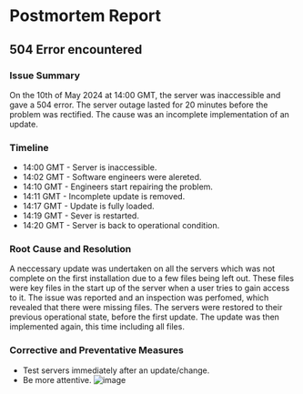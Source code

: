 # Postmortem Report

## 504 Error encountered

### Issue Summary
On the 10th of May 2024 at 14:00 GMT, the server was inaccessible and gave a 504 error. The server outage lasted for 20 minutes before the problem was rectified. The cause was an incomplete implementation of an update.

### Timeline
* 14:00 GMT - Server is inaccessible.
* 14:02 GMT - Software engineers were alereted.
* 14:10 GMT - Engineers start repairing the problem.
* 14:11 GMT - Incomplete update is removed.
* 14:17 GMT - Update is fully loaded.
* 14:19 GMT - Sever is restarted.
* 14:20 GMT - Server is back to operational condition.

### Root Cause and Resolution
A neccessary update was undertaken on all the servers which was not complete on the first installation due to a few files being left out. These files were key files in the start up of the server when a user tries to gain access to it. The issue was reported and an inspection was perfomed, which revealed that there were missing files. The servers were restored to their previous operational state, before the first update. The update was then implemented again, this time including all files.

### Corrective and Preventative Measures
* Test servers immediately after an update/change.
* Be more attentive.
![image](https://github.com/BrianScotty/alx-system_engineering-devops/assets/132557418/cc69fa1e-c668-440e-926c-623c2c0679ed)
